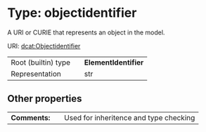 
# Type: objectidentifier


A URI or CURIE that represents an object in the model.

URI: [dcat:Objectidentifier](http://www.w3.org/ns/dcat#Objectidentifier)

|  |  |  |
| --- | --- | --- |
| Root (builtin) type | | **ElementIdentifier** |
| Representation | | str |

## Other properties

|  |  |  |
| --- | --- | --- |
| **Comments:** | | Used for inheritence and type checking |

